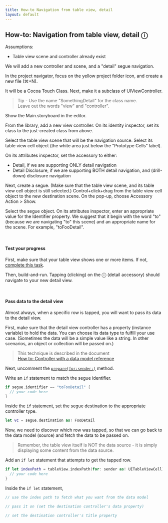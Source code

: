 ```yaml
---
title: How-to Navigation from table view, detail
layout: default
---
```


## How-to: Navigation from table view, detail &#9432;

Assumptions:
* Table view scene and controller already exist

We will add a new controller and scene, and a "detail" segue navigation.

In the project navigator, focus on the yellow project folder icon, and create a new file (&#8984;+N).  

It will be a Cocoa Touch Class. Next, make it a subclass of UIViewController. 

> Tip - Use the name "SomethingDetail" for the class name.  
> Leave out the words "view" and "controller".

Show the Main.storyboard in the editor. 

From the library, add a new view controller. On its identity inspector, set its class to the just-created class from above. 

Select the table view scene that will be the navigation source. Select its table view cell object (the white area just below the "Prototype Cells" label). 

On its attributes inspector, set the accessory to either:
* Detail, if we are supporting ONLY detail navigation 
* Detail Disclosure, if we are supporting BOTH detail navigation, and (drill-down) disclosure navigation

Next, create a segue. (Make sure that the table view scene, and its table view cell object is still selected.) Control+click+drag from the table view cell object to the new destination scene. On the pop-up, choose Accessory Action > Show. 

Select the segue object. On its attributes inspector, enter an appropriate value for the Identifier property. We suggest that it begin with the word "to" (because we are navigating "to" this scene) and an appropriate name for the scene. For example, "toFooDetail". 

<br>

#### Test your progress

First, make sure that your table view shows one or more items. If not, [complete this task](how-to-new-app-tvc#test-your-progress).

Then, build-and-run. Tapping (clicking) on the &#9432; (detail accessory) should navigate to your new detail view.

<br>

#### Pass data to the detail view

Almost always, when a specific row is tapped, you will want to pass its data to the detail view. 

First, make sure that the detail view controller has a property (instance variable) to hold the data. You can choose its data type to fulfill your use case. (Sometimes the data will be a simple value like a string. In other scenarios, an object or collection will be passed on.)

> This technique is described in the document  
> [How to: Controller with a data model reference]()

Next, uncomment the [```prepare(for:sender:)```](https://developer.apple.com/documentation/uikit/uiviewcontroller/1621490-prepare) method. 

Write an ```if``` statement to match the segue identifier. 

```swift
if segue.identifier == "toFooDetail" {
  // your code here
}
```

Inside the ```if``` statement, set the segue destination to the appropriate controller type.

```swift
let vc = segue.destination as! FooDetail
```

Now, we need to discover which row was tapped, so that we can go back to the data model (source) and fetch the data to be passed on. 

> Remember, the table view itself is NOT the data source - it is simply displaying some content from the data source. 

Add an ```if let``` statement that attempts to get the tapped row.

```swift
if let indexPath = tableView.indexPath(for: sender as! UITableViewCell) {
  // your code here
}
```

Inside the ```if let``` statement, 

```swift
// use the index path to fetch what you want from the data model

// pass it on (set the destination controller's data property)

// set the destination controller's title property
```

<br>
